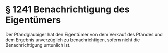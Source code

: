 # § 1241 Benachrichtigung des Eigentümers
Der Pfandgläubiger hat den Eigentümer von dem Verkauf des Pfandes und dem Ergebnis unverzüglich zu benachrichtigen, sofern nicht die Benachrichtigung untunlich ist.
